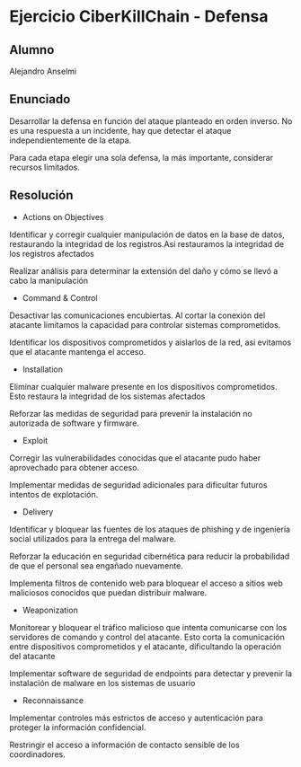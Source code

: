 # Ejercicio CiberKillChain - Defensa

## Alumno
Alejandro Anselmi

## Enunciado
Desarrollar la defensa en función del ataque planteado en orden inverso. No es una respuesta a un incidente, hay que detectar el ataque independientemente de la etapa.

Para cada etapa elegir una sola defensa, la más importante, considerar recursos limitados.

## Resolución
* Actions on Objectives
  
Identificar y corregir cualquier manipulación de datos en la base de datos, restaurando la integridad de los registros.Asi restauramos la integridad de los registros afectados

Realizar análisis para determinar la extensión del daño y cómo se llevó a cabo la manipulación

* Command & Control

Desactivar las comunicaciones encubiertas. Al cortar la conexión del atacante limitamos la capacidad para controlar sistemas comprometidos.

Identificar los dispositivos comprometidos y aislarlos de la red, asi evitamos que el atacante mantenga el acceso.

* Installation

Eliminar cualquier malware presente en los dispositivos comprometidos. Esto restaura la integridad de los sistemas afectados

Reforzar las medidas de seguridad para prevenir la instalación no autorizada de software y firmware.

* Exploit

Corregir las vulnerabilidades conocidas que el atacante pudo haber aprovechado para obtener acceso.

Implementar medidas de seguridad adicionales para dificultar futuros intentos de explotación.

* Delivery

Identificar y bloquear las fuentes de los ataques de phishing y de ingeniería social utilizados para la entrega del malware.

Reforzar la educación en seguridad cibernética para reducir la probabilidad de que el personal sea engañado nuevamente.

Implementa filtros de contenido web para bloquear el acceso a sitios web maliciosos conocidos que puedan distribuir malware.

* Weaponization
  
Monitorear y bloquear el tráfico malicioso que intenta comunicarse con los servidores de comando y control del atacante. Esto corta la comunicación entre dispositivos comprometidos y el atacante, dificultando la operación del atacante

Implementar software de seguridad de endpoints para detectar y prevenir la instalación de malware en los sistemas de usuario

* Reconnaissance
  
Implementar controles más estrictos de acceso y autenticación para proteger la información confidencial.

Restringir el acceso a información de contacto sensible de los coordinadores.

